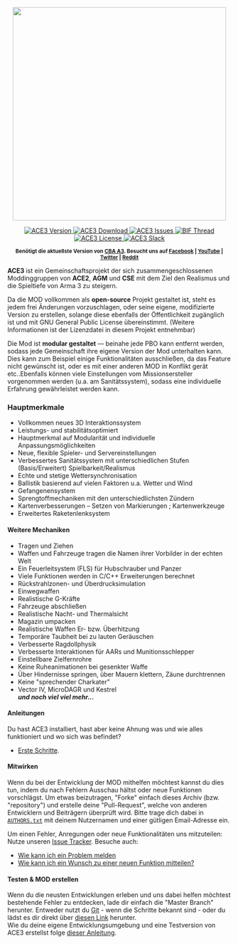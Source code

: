 <p align="center">
    <img src="https://github.com/acemod/ACE3/blob/master/extras/assets/logo/black/ACE3-Logo.jpg" width="480">
</p>
<p align="center">
    <a href="https://github.com/acemod/ACE3/releases">
        <img src="https://img.shields.io/badge/Version-3.2.1-blue.svg" alt="ACE3 Version">
    </a>
    <a href="https://github.com/acemod/ACE3/releases/download/v3.2.1/ace3_3.2.1.zip">
        <img src="http://img.shields.io/badge/Download-56.5_MB-green.svg" alt="ACE3 Download">
    </a>
    <a href="https://github.com/acemod/ACE3/issues">
        <img src="http://img.shields.io/github/issues-raw/acemod/ACE3.svg?label=Issues" alt="ACE3 Issues">
    </a>
    <a href="https://forums.bistudio.com/topic/181341-ace3-a-collaborative-merger-between-agm-cse-and-ace/?p=2859670">
        <img src="https://img.shields.io/badge/BIF-Thread-lightgrey.svg" alt="BIF Thread">
    </a>
    <a href="https://github.com/acemod/ACE3/blob/master/LICENSE">
        <img src="http://img.shields.io/badge/License-GPLv2-red.svg" alt="ACE3 License">
    </a>
    <a href="http://slackin.koffeinflummi.de">
        <img src="http://slackin.koffeinflummi.de/badge.svg" alt="ACE3 Slack">
    </a>
</p>
<p align="center"><sup><strong>Benötigt die aktuellste Version von <a href="https://github.com/CBATeam/CBA_A3/releases">CBA A3</a>. Besucht uns auf <a href="https://www.facebook.com/ACE3Mod">Facebook</a> | <a href="https://www.youtube.com/c/ACE3Mod">YouTube</a> | <a href="https://twitter.com/ACE3Mod">Twitter</a> | <a href="http://www.reddit.com/r/arma/search?q=ACE&restrict_sr=on&sort=new&t=all">Reddit</a></strong></sup></p>

**ACE3** ist ein Gemeinschaftsprojekt der sich zusammengeschlossenen Moddinggruppen von **ACE2**, **AGM** und **CSE** mit dem Ziel den Realismus und die Spieltiefe von Arma 3 zu steigern.

Da die MOD vollkommen als **open-source** Projekt gestaltet ist, steht es jedem frei Änderungen vorzuschlagen, oder seine eigene, modifizierte Version zu erstellen, solange diese ebenfalls der Öffentlichkeit zugänglich ist und mit GNU General Public License übereinstimmt. (Weitere Informationen ist der Lizenzdatei in diesem Projekt entnehmbar)

Die Mod ist **modular gestaltet** — beinahe jede PBO kann entfernt werden, sodass jede Gemeinschaft ihre eigene Version der Mod unterhalten kann. Dies kann zum Beispiel einige Funktionalitäten ausschließen, da das Feature nicht gewünscht ist, oder es mit einer anderen MOD in Konflikt gerät etc..Ebenfalls können viele Einstellungen vom Missionsersteller vorgenommen werden (u.a. am Sanitätssystem), sodass eine individuelle Erfahrung gewährleistet werden kann.

### Hauptmerkmale
- Vollkommen neues 3D Interaktionssystem
- Leistungs- und stabilitätsoptimiert
- Hauptmerkmal auf Modularität und individuelle Anpassungsmöglichkeiten
- Neue, flexible Spieler- und Servereinstellungen
- Verbessertes Sanitätssystem mit unterschiedlichen Stufen (Basis/Erweitert) Spielbarkeit/Realismus
- Echte und stetige Wettersynchronisation
- Ballistik basierend auf vielen Faktoren u.a. Wetter und Wind
- Gefangenensystem
- Sprengtoffmechaniken mit den unterschiedlichsten Zündern
- Kartenverbesserungen – Setzen von Markierungen ; Kartenwerkzeuge
- Erweitertes Raketenlenksystem 

#### Weitere Mechaniken
- Tragen und Ziehen
- Waffen und Fahrzeuge tragen die Namen ihrer Vorbilder in der echten Welt
- Ein Feuerleitsystem (FLS) für Hubschrauber und Panzer
- Viele Funktionen werden in C/C++ Erweiterungen berechnet
- Rückstrahlzonen- und Überdrucksimulation
- Einwegwaffen
- Realistische G-Kräfte
- Fahrzeuge abschließen
- Realistische Nacht- und Thermalsicht
- Magazin umpacken
- Realistische Waffen Er- bzw. Überhitzung
- Temporäre Taubheit bei zu lauten Geräuschen 
- Verbesserte Ragdollphysik
- Verbesserte Interaktionen für AARs und Munitionsschlepper
- Einstellbare Zielfernrohre
- Keine Ruheanimationen bei gesenkter Waffe
- Über Hindernisse springen, über Mauern klettern, Zäune durchtrennen
- Keine "sprechender Charkater"
- Vector IV, MicroDAGR und Kestrel <br>
***und noch viel viel mehr...***

#### Anleitungen
Du hast ACE3 installiert, hast aber keine Ahnung was und wie alles funktioniert und wo sich was befindet?
- [Erste Schritte](http://ace3mod.com/wiki/user/getting-started.html).

#### Mitwirken
Wenn du bei der Entwicklung der MOD mithelfen möchtest kannst du dies tun, indem du nach Fehlern Ausschau hältst oder neue Funktionen vorschlägst. Um etwas beizutragen, "Forke" einfach dieses Archiv (bzw. "repository") und erstelle deine "Pull-Request", welche von anderen Entwicklern und Beiträgern überprüft wird. Bitte trage dich dabei in [`AUTHORS.txt`](https://github.com/acemod/ACE3/blob/master/AUTHORS.txt) mit deinem Nutzernamen und einer gütligen Email-Adresse ein.  

Um einen Fehler, Anregungen oder neue Funktionalitäten uns mitzuteilen: Nutze unseren [Issue Tracker](https://github.com/acemod/ACE3/issues). Besuche auch:
- [Wie kann ich ein Problem melden](http://ace3mod.com/wiki/user/how-to-report-an-issue.html)
- [Wie kann ich ein Wunsch zu einer neuen Funktion mitteilen? ](http://ace3mod.com/wiki/user/how-to-make-a-feature-request.html)

#### Testen & MOD erstellen
Wenn du die neusten Entwicklungen erleben und uns dabei helfen möchtest bestehende Fehler zu entdecken, lade dir einfach die "Master Branch" herunter. Entweder nutzt du [Git](https://help.github.com/articles/fetching-a-remote/) - wenn die Schritte bekannt sind - oder du lädst es dir direkt über [diesen Link](https://github.com/acemod/ACE3/archive/master.zip) herunter.  
Wie du deine eigene Entwicklungsumgebung und eine Testversion von ACE3 erstellst folge [dieser Anleitung](https://github.com/acemod/ACE3/blob/master/documentation/development/setting-up-the-development-environment.md).
